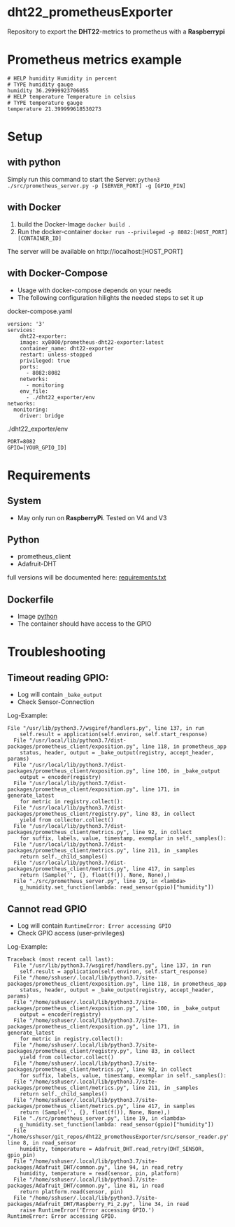 # dht22_prometheusExporter
Repository to export the **DHT22**-metrics to prometheus with a **Raspberrypi**

# Prometheus metrics example

```
# HELP humidity Humidity in percent
# TYPE humidity gauge
humidity 36.29999923706055
# HELP temperature Temperature in celsius
# TYPE temperature gauge
temperature 21.399999618530273
```

# Setup

## with python

Simply run this command to start the Server:
`python3 ./src/prometheus_server.py -p [SERVER_PORT] -g [GPIO_PIN]`

## with Docker

1. build the Docker-Image `docker build .`
1. Run the docker-container `docker run --privileged -p 8082:[HOST_PORT] [CONTAINER_ID]`

The server will be available on http://localhost:[HOST_PORT]

## with Docker-Compose

* Usage with docker-compose depends on your needs
* The following configuration hilights the needed steps to set it up

docker-compose.yaml
```
version: '3'
services:
    dht22-exporter:
    image: xy8000/prometheus-dht22-exporter:latest
    container_name: dht22-exporter
    restart: unless-stopped
    privileged: true
    ports:
      - 8082:8082
    networks:
      - monitoring
    env_file:
      - ./dht22_exporter/env
networks:
  monitoring:
    driver: bridge
```

./dht22_exporter/env
```
PORT=8082
GPIO=[YOUR_GPIO_ID]
```
# Requirements

## System

* May only run on **RaspberryPi**. Tested on V4 and V3

## Python

* prometheus_client
* Adafruit-DHT

full versions will be documented here: [requirements.txt](./requirements.txt)

## Dockerfile
* Image [python](https://hub.docker.com/_/python/)
* The container should have access to the GPIO

# Troubleshooting

## Timeout reading GPIO:

* Log will contain `_bake_output`
* Check Sensor-Connection

Log-Example:
```
File "/usr/lib/python3.7/wsgiref/handlers.py", line 137, in run
    self.result = application(self.environ, self.start_response)
  File "/usr/local/lib/python3.7/dist-packages/prometheus_client/exposition.py", line 118, in prometheus_app
    status, header, output = _bake_output(registry, accept_header, params)
  File "/usr/local/lib/python3.7/dist-packages/prometheus_client/exposition.py", line 100, in _bake_output
    output = encoder(registry)
  File "/usr/local/lib/python3.7/dist-packages/prometheus_client/exposition.py", line 171, in generate_latest
    for metric in registry.collect():
  File "/usr/local/lib/python3.7/dist-packages/prometheus_client/registry.py", line 83, in collect
    yield from collector.collect()
  File "/usr/local/lib/python3.7/dist-packages/prometheus_client/metrics.py", line 92, in collect
    for suffix, labels, value, timestamp, exemplar in self._samples():
  File "/usr/local/lib/python3.7/dist-packages/prometheus_client/metrics.py", line 211, in _samples
    return self._child_samples()
  File "/usr/local/lib/python3.7/dist-packages/prometheus_client/metrics.py", line 417, in samples
    return (Sample('', {}, float(f()), None, None),)
  File "./src/prometheus_server.py", line 19, in <lambda>
    g_humidity.set_function(lambda: read_sensor(gpio)["humidity"])
```

## Cannot read GPIO

* Log will contain `RuntimeError: Error accessing GPIO`
* Check GPIO access (user-privileges)

Log-Example:
```
Traceback (most recent call last):
  File "/usr/lib/python3.7/wsgiref/handlers.py", line 137, in run
    self.result = application(self.environ, self.start_response)
  File "/home/sshuser/.local/lib/python3.7/site-packages/prometheus_client/exposition.py", line 118, in prometheus_app
    status, header, output = _bake_output(registry, accept_header, params)
  File "/home/sshuser/.local/lib/python3.7/site-packages/prometheus_client/exposition.py", line 100, in _bake_output
    output = encoder(registry)
  File "/home/sshuser/.local/lib/python3.7/site-packages/prometheus_client/exposition.py", line 171, in generate_latest
    for metric in registry.collect():
  File "/home/sshuser/.local/lib/python3.7/site-packages/prometheus_client/registry.py", line 83, in collect
    yield from collector.collect()
  File "/home/sshuser/.local/lib/python3.7/site-packages/prometheus_client/metrics.py", line 92, in collect
    for suffix, labels, value, timestamp, exemplar in self._samples():
  File "/home/sshuser/.local/lib/python3.7/site-packages/prometheus_client/metrics.py", line 211, in _samples
    return self._child_samples()
  File "/home/sshuser/.local/lib/python3.7/site-packages/prometheus_client/metrics.py", line 417, in samples
    return (Sample('', {}, float(f()), None, None),)
  File "./src/prometheus_server.py", line 19, in <lambda>
    g_humidity.set_function(lambda: read_sensor(gpio)["humidity"])
  File "/home/sshuser/git_repos/dht22_prometheusExporter/src/sensor_reader.py", line 8, in read_sensor
    humidity, temperature = Adafruit_DHT.read_retry(DHT_SENSOR, gpio_pin)
  File "/home/sshuser/.local/lib/python3.7/site-packages/Adafruit_DHT/common.py", line 94, in read_retry
    humidity, temperature = read(sensor, pin, platform)
  File "/home/sshuser/.local/lib/python3.7/site-packages/Adafruit_DHT/common.py", line 81, in read
    return platform.read(sensor, pin)
  File "/home/sshuser/.local/lib/python3.7/site-packages/Adafruit_DHT/Raspberry_Pi_2.py", line 34, in read
    raise RuntimeError('Error accessing GPIO.')
RuntimeError: Error accessing GPIO.
```
